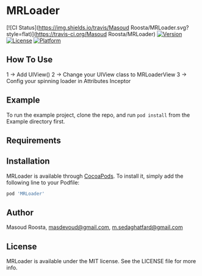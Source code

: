 # MRLoader

[![CI Status](https://img.shields.io/travis/Masoud Roosta/MRLoader.svg?style=flat)](https://travis-ci.org/Masoud Roosta/MRLoader)
[![Version](https://img.shields.io/cocoapods/v/MRLoader.svg?style=flat)](https://cocoapods.org/pods/MRLoader)
[![License](https://img.shields.io/cocoapods/l/MRLoader.svg?style=flat)](https://cocoapods.org/pods/MRLoader)
[![Platform](https://img.shields.io/cocoapods/p/MRLoader.svg?style=flat)](https://cocoapods.org/pods/MRLoader)


## How To Use
1 -> Add UIView()
2 -> Change your UIView class to MRLoaderView
3 -> Config your spinning loader in Attributes Inceptor

## Example

To run the example project, clone the repo, and run `pod install` from the Example directory first.

## Requirements

## Installation

MRLoader is available through [CocoaPods](https://cocoapods.org). To install
it, simply add the following line to your Podfile:

```ruby
pod 'MRLoader'
```

## Author

Masoud Roosta, masdevoud@gmail.com, m.sedaghatfard@gmail.com

## License

MRLoader is available under the MIT license. See the LICENSE file for more info.
